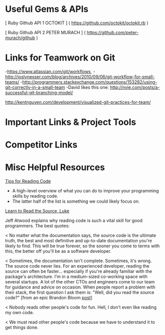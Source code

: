 # Useful Gems & APIs

[ Ruby Github API 1 OCTOKIT ] ( https://github.com/octokit/octokit.rb )

[ Ruby Github API 2 PETER MURACH ] ( https://github.com/peter-murach/github )



# Links for Teamwork on Git
-https://www.atlassian.com/git/workflows 
-http://joslynesser.com/blog/archives/2010/09/06/git-workflow-for-small-teams/
-http://programmers.stackexchange.com/questions/153282/using-git-correctly-in-a-small-team
-David likes this one: http://nvie.com/posts/a-successful-git-branching-model/

http://kentnguyen.com/development/visualized-git-practices-for-team/

# Important Links & Project Tools



# Competitor Links 




# Misc Helpful Resources 

[Tips for Reading Code](http://c2.com/cgi/wiki?TipsForReadingCode)

- A high-level overview of what you can do to improve your programming skills by reading code.
- The latter half of the list is something we could likely focus on.

[Learn to Read the Source, Luke](http://www.codinghorror.com/blog/2012/04/learn-to-read-the-source-luke.html)

Jeff Atwood explains why reading code is such a vital skill for good programmers. The best quotes:

< No matter what the documentation says, the source code is the ultimate truth, the best and most definitive and up-to-date documentation you're likely to find. This will be true forever, so the sooner you come to terms with this, the better off you'll be as a software developer.

< Sometimes, the documentation isn't complete. Sometimes, it's wrong. The source code never lies. For an experienced developer, reading the source can often be faster… especially if you're already familiar with the package's architecture. I'm in a medium-sized co-working space with several startups. A lot of the other CTOs and engineers come to our team for guidance and advice on occasion. When people report a problem with their stack, the first question I ask them is: "Well, did you read the source code?" 
[from an epic Brandon Bloom [post](http://news.ycombinator.com/item?id=3769446)]

< Nobody reads other people's code for fun. Hell, I don't even like reading my own code.

< We must read other people's code because we have to understand it to get things done.
